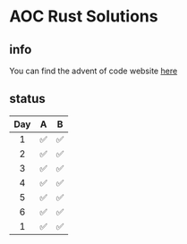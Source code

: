 # AOC Rust Solutions

## info

You can find the advent of code website [here](https://adventofcode.com/)

## status

| Day | A | B |
| :-: | :-: | :-: |
| 1 | ✅ | ✅ |
| 2 | ✅ | ✅ |
| 3 | ✅ | ✅ |
| 4 | ✅ | ✅ |
| 5 | ✅ | ✅ |
| 6 | ✅ | ✅ |
| 1 | ✅ | ✅ |
